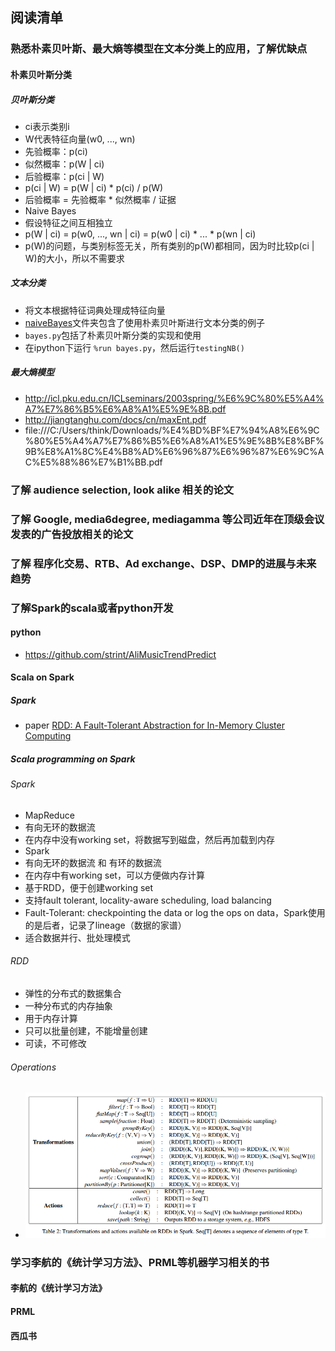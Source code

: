 ## 阅读清单

### 熟悉朴素贝叶斯、最大熵等模型在文本分类上的应用，了解优缺点
#### 朴素贝叶斯分类
##### 贝叶斯分类
* ci表示类别i
* W代表特征向量(w0, ..., wn)
* 先验概率：p(ci)
* 似然概率：p(W | ci)
* 后验概率：p(ci | W)
* p(ci | W) = p(W | ci) * p(ci) / p(W)
* 后验概率 = 先验概率 * 似然概率 / 证据
* Naive Bayes
 * 假设特征之间互相独立
 * p(W | ci) = p(w0, ..., wn | ci) = p(w0 | ci) * ... * p(wn | ci)
* p(W)的问题，与类别标签无关，所有类别的p(W)都相同，因为时比较p(ci | W)的大小，所以不需要求

##### 文本分类
* 将文本根据特征词典处理成特征向量
* [naiveBayes](./naiveBayes)文件夹包含了使用朴素贝叶斯进行文本分类的例子
 * `bayes.py`包括了朴素贝叶斯分类的实现和使用
 * 在ipython下运行 `%run bayes.py`，然后运行`testingNB()`

##### 最大熵模型
* http://icl.pku.edu.cn/ICLseminars/2003spring/%E6%9C%80%E5%A4%A7%E7%86%B5%E6%A8%A1%E5%9E%8B.pdf
* http://jiangtanghu.com/docs/cn/maxEnt.pdf
* file:///C:/Users/think/Downloads/%E4%BD%BF%E7%94%A8%E6%9C%80%E5%A4%A7%E7%86%B5%E6%A8%A1%E5%9E%8B%E8%BF%9B%E8%A1%8C%E4%B8%AD%E6%96%87%E6%96%87%E6%9C%AC%E5%88%86%E7%B1%BB.pdf




### 了解 audience selection, look alike 相关的论文


### 了解 Google, media6degree, mediagamma 等公司近年在顶级会议发表的广告投放相关的论文


### 了解 程序化交易、RTB、Ad exchange、DSP、DMP的进展与未来趋势


### 了解Spark的scala或者python开发
#### python
* https://github.com/strint/AliMusicTrendPredict

#### Scala on Spark
##### Spark
* paper [RDD: A Fault-Tolerant Abstraction for In-Memory Cluster Computing](https://people.csail.mit.edu/matei/papers/2012/nsdi_spark.pdf)

##### Scala programming on Spark
###### Spark
* MapReduce
 * 有向无环的数据流
 * 在内存中没有working set，将数据写到磁盘，然后再加载到内存
* Spark
 * 有向无环的数据流 和 有环的数据流
 * 在内存中有working set，可以方便做内存计算
 * 基于RDD，便于创建working set
 * 支持fault tolerant, locality-aware scheduling, load balancing
 * Fault-Tolerant: checkpointing the data or log the ops on data，Spark使用的是后者，记录了lineage（数据的家谱）
 * 适合数据并行、批处理模式

###### RDD
 * 弹性的分布式的数据集合
 * 一种分布式的内存抽象
 * 用于内存计算
 * 只可以批量创建，不能增量创建
 * 可读，不可修改

###### Operations
* ![](operationsOnRDD.png)


### 学习李航的《统计学习方法》、PRML等机器学习相关的书
#### 李航的《统计学习方法》
#### PRML
#### 西瓜书
